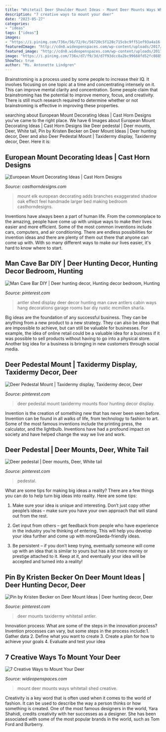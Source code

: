 ```yaml
---
title: "Whitetail Deer Shoulder Mount Ideas - Mount Deer Mounts Ways Whitetail Shed Creative"
description: "7 creative ways to mount your deer"
date: "2023-05-27"
categories:
- "ideas"
tags: ["ideas"]
images:
- "https://i.pinimg.com/736x/56/72/0c/56720c5f128c715cbc9ff51ef93a4a16--deer-mounts-deer-hunting.jpg"
featuredImage: "http://cdn0.wideopenspaces.com/wp-content/uploads/2017/04/Mount-7.jpg"
featured_image: "http://cdn0.wideopenspaces.com/wp-content/uploads/2017/04/Mount-7.jpg"
image: "https://i.pinimg.com/736x/d7/f9/3d/d7f93dcc8a2bc99668fd52fc08856258.jpg"
ShowToc: true
author: "Ms. Antonette Lindgren"
---
```



Brainstroming is a process used by some people to increase their IQ. It involves focusing on one topic at a time and concentrating intensely on it. This can improve mental clarity and concentration. Some people claim that brainstroming has the potential to improve memory, focus, and creativity. There is still much research required to determine whether or not brainstroming is effective in improving these properties.

	

		
searching about European Mount Decorating Ideas | Cast Horn Designs you've came to the right place. We have 6 Images about European Mount Decorating Ideas | Cast Horn Designs like Deer pedestal | Deer mounts, Deer, White tail, Pin by Kristen Becker on Deer Mount Ideas | Deer hunting decor, Deer and also Deer Pedestal Mount | Taxidermy display, Taxidermy decor, Deer. Here it is:
		
    
## European Mount Decorating Ideas | Cast Horn Designs

<img loading=lazy src="https://www.casthorndesigns.com/wp-content/uploads/2015/01/bobandkristengaddiswm.jpg" onerror="this.onerror=null;this.src='https://tse3.mm.bing.net/th?id=OIP.Noqyy7Se9F3_TtD8hSsHmgHaJ4&amp;pid=15.1';" alt="European Mount Decorating Ideas | Cast Horn Designs">

_Source: casthorndesigns.com_

>mount elk european decorating adds branches exaggerated shadow oak effect feel handmade larger bed making bedroom casthorndesigns. 

	

Inventions have always been a part of human life. From the commonplace to the amazing, people have come up with unique ways to make their lives easier and more efficient. Some of the most common inventions include cars, computers, and air conditioning. There are endless possibilities for invention ideas and there are plenty of them out there that anyone can come up with. With so many different ways to make our lives easier, it's hard to know where to start.

    
## Man Cave Bar DIY | Deer Hunting Decor, Hunting Decor Bedroom, Hunting

<img loading=lazy src="https://i.pinimg.com/originals/02/df/07/02df07f9d451698416837219a8424946.jpg" onerror="this.onerror=null;this.src='https://tse4.mm.bing.net/th?id=OIP.xAzGCBwjKNlkwxK7YRGygAHaJ4&amp;pid=15.1';" alt="Man Cave Bar DIY | Deer hunting decor, Hunting decor bedroom, Hunting">

_Source: pinterest.com_

>antler shed display deer decor hunting man cave antlers cabin ways hang decorations garage rooms bar diy rustic mcmillen sharla. 

	

Big ideas are the foundation of any successful business. They can be anything from a new product to a new strategy. They can also be ideas that are impossible to achieve, but can still be valuable for businesses. For example, the idea of online retail could be a valuable idea for a business if it was possible to sell products without having to go into a physical store. Another big idea for a business is bringing in new customers through social media.

    
## Deer Pedestal Mount | Taxidermy Display, Taxidermy Decor, Deer

<img loading=lazy src="https://i.pinimg.com/736x/56/72/0c/56720c5f128c715cbc9ff51ef93a4a16--deer-mounts-deer-hunting.jpg" onerror="this.onerror=null;this.src='https://tse3.mm.bing.net/th?id=OIP.0VVJcJYUk2_os8BpipDerQHaLH&amp;pid=15.1';" alt="Deer Pedestal Mount | Taxidermy display, Taxidermy decor, Deer">

_Source: pinterest.com_

>deer pedestal mount taxidermy mounts floor hunting decor display. 

	

Invention is the creation of something new that has never been seen before. Invention can be found in all walks of life, from technology to fashion to art. Some of the most famous inventions include the printing press, the calculator, and the lightbulb. Inventions have had a profound impact on society and have helped change the way we live and work.

    
## Deer Pedestal | Deer Mounts, Deer, White Tail

<img loading=lazy src="https://i.pinimg.com/736x/d7/f9/3d/d7f93dcc8a2bc99668fd52fc08856258.jpg" onerror="this.onerror=null;this.src='https://tse4.mm.bing.net/th?id=OIP.lgPBCbGNuo1XMP0nitPVhwHaJ3&amp;pid=15.1';" alt="Deer pedestal | Deer mounts, Deer, White tail">

_Source: pinterest.com_

>pedestal. 

	

What are some tips for making big ideas a reality?
There are a few things you can do to help turn big ideas into reality. Here are some tips:
1. Make sure your idea is unique and interesting. Don’t just copy other people’s ideas – make sure you have your own approach that will stand out from the rest.

2. Get input from others – get feedback from people who have experience in the industry you’re thinking of entering. This will help you develop your idea further and come up with moreQaeda-friendly ideas.

3. Be persistent – if you don’t keep trying, eventually someone will come up with an idea that is similar to yours but has a bit more money or prestige attached to it. Keep at it, and eventually your idea will be accepted and turned into a reality!

    
## Pin By Kristen Becker On Deer Mount Ideas | Deer Hunting Decor, Deer

<img loading=lazy src="https://i.pinimg.com/736x/35/12/a9/3512a9b6c1bf3db2c7799b1d013e8a89.jpg" onerror="this.onerror=null;this.src='https://tse2.mm.bing.net/th?id=OIP.iWyZf9w9EPARYH7Qg_VRoQHaJ4&amp;pid=15.1';" alt="Pin by Kristen Becker on Deer Mount Ideas | Deer hunting decor, Deer">

_Source: pinterest.com_

>deer mounts taxidermy whitetail antler. 

	

Innovation process: What are some of the steps in the innovation process?
Invention processes can vary, but some steps in the process include:1. Gather data 2. Define what you want to create 3. Create a plan for how to achieve your goals 4. Evaluate and test your idea 
    
## 7 Creative Ways To Mount Your Deer

<img loading=lazy src="http://cdn0.wideopenspaces.com/wp-content/uploads/2017/04/Mount-7.jpg" onerror="this.onerror=null;this.src='https://tse2.mm.bing.net/th?id=OIP.-9v5UQK4EMWRbid-wN-RcgHaFj&amp;pid=15.1';" alt="7 Creative Ways to Mount Your Deer">

_Source: wideopenspaces.com_

>mount deer mounts ways whitetail shed creative. 

	

Creativity is a key word that is often used when it comes to the world of fashion. It can be used to describe the way a person thinks or how something is created. One of the most famous designers in the world, Yara Shahidi, credits creativity with her successes as a designer. She has been associated with some of the most popular brands in the world, such as Tom Ford and Burberry.

